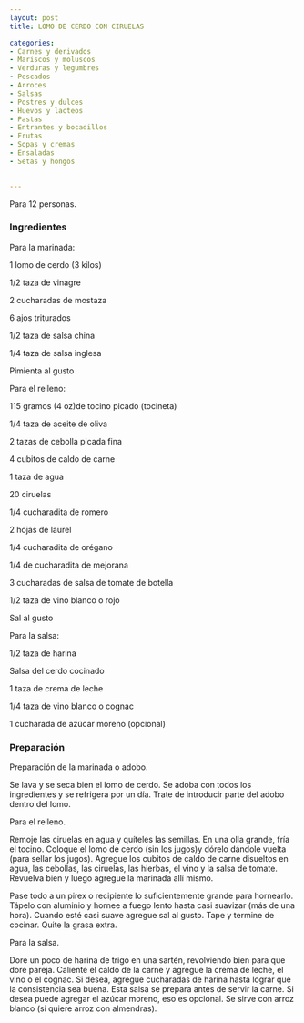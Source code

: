 ```yaml
---
layout: post
title: LOMO DE CERDO CON CIRUELAS

categories:
- Carnes y derivados
- Mariscos y moluscos
- Verduras y legumbres
- Pescados
- Arroces
- Salsas
- Postres y dulces
- Huevos y lacteos
- Pastas
- Entrantes y bocadillos
- Frutas
- Sopas y cremas
- Ensaladas
- Setas y hongos
 

---
```

Para 12 personas.

<h3>Ingredientes</h3>

Para la marinada:

1 lomo de cerdo (3 kilos)

1/2 taza de vinagre

2 cucharadas de mostaza

6 ajos triturados

1/2 taza de salsa china

1/4 taza de salsa inglesa

Pimienta al gusto

Para el relleno:

115 gramos (4 oz)de tocino picado (tocineta)

1/4 taza de aceite de oliva

2 tazas de cebolla picada fina

4 cubitos de caldo de carne

1 taza de agua

20 ciruelas

1/4 cucharadita de romero

2 hojas de laurel

1/4 cucharadita de orégano

1/4 de cucharadita de mejorana

3 cucharadas de salsa de tomate de botella

1/2 taza de vino blanco o rojo

Sal al gusto

Para la salsa:

1/2 taza de harina

Salsa del cerdo cocinado

1 taza de crema de leche

1/4 taza de vino blanco o cognac

1 cucharada de azúcar moreno (opcional)

<h3>Preparación</h3>

Preparación de la marinada o adobo.

Se lava y se seca bien el lomo de cerdo. Se adoba con todos los ingredientes y se refrigera por un día. Trate de introducir parte del adobo dentro del lomo.

Para el relleno.

Remoje las ciruelas en agua y quíteles las semillas. En una olla grande, fría el tocino. Coloque el lomo de cerdo (sin los jugos)y dórelo dándole vuelta (para sellar los jugos). Agregue los cubitos de caldo de carne disueltos en agua, las cebollas, las ciruelas, las hierbas, el vino y la salsa de tomate. Revuelva bien y luego agregue la marinada allí mismo.

Pase todo a un pirex o recipiente lo suficientemente grande para hornearlo. Tápelo con aluminio y hornee a fuego lento hasta casi suavizar (más de una hora). Cuando esté casi suave agregue sal al gusto. Tape y termine de cocinar. Quite la grasa extra.

Para la salsa.

Dore un poco de harina de trigo en una sartén, revolviendo bien para que dore pareja. Caliente el caldo de la carne y agregue la crema de leche, el vino o el cognac. Si desea, agregue cucharadas de harina hasta lograr que la consistencia sea buena. Esta salsa se prepara antes de servir la carne. Si desea puede agregar el azúcar moreno, eso es opcional. Se sirve con arroz blanco (si quiere arroz con almendras).

